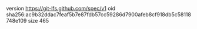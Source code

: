 version https://git-lfs.github.com/spec/v1
oid sha256:ac9b32ddac7feaf5b7e87fdb57cc59286d7900afeb8cf918db5c58118748e109
size 465

